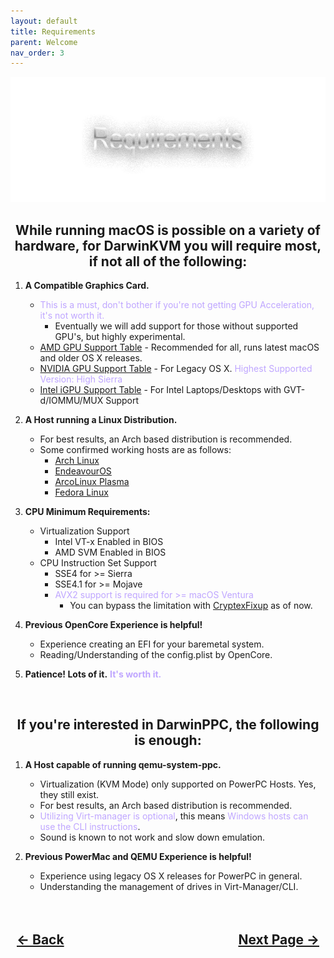 ```yaml
---
layout: default
title: Requirements
parent: Welcome
nav_order: 3
---
```


<style>
  .welcome-text {
      text-align: center;
      top: -30px;
  }

  .navigation-container {
    display: flex;
    justify-content: space-between;
    align-items: center;
    width: 100%;
  }
  
  .nav-button {
    margin: 10px;
  }
</style>

<p align="center">
  <img width="650" height="200" src="../../assets/Headers/HeaderRequirements.png">
</p>

<h2 class="welcome-text">While running macOS is possible on a variety of hardware, for DarwinKVM you will require most, if not all of the following:</h2>

1. **A Compatible Graphics Card.**
   - <span style="color: #bfa6ff;">This is a must, don't bother if you're not getting GPU Acceleration, it's not worth it.</span>
     - Eventually we will add support for those without supported GPU's, but highly experimental.
   - [AMD GPU Support Table](../../infocenter/02-GPUSupport/01-AMD/) - Recommended for all, runs latest macOS and older OS X releases.
   - [NVIDIA GPU Support Table](../../infocenter/02-GPUSupport/02-NVIDIA/) - For Legacy OS X. <span style="color: #bfa6ff;">Highest Supported Version: High Sierra</span> 
   - [Intel iGPU Support Table](../../infocenter/02-GPUSupport/03-Intel) - For Intel Laptops/Desktops with GVT-d/IOMMU/MUX Support

2. **A Host running a Linux Distribution.**
   - For best results, an Arch based distribution is recommended.
   - Some confirmed working hosts are as follows:
     - [Arch Linux](https://archlinux.org/download/)
     - [EndeavourOS](https://endeavouros.com/)
     - [ArcoLinux Plasma](https://sourceforge.net/projects/arcolinux-community-editions/files/plasma/)
     - [Fedora Linux](https://fedoraproject.org/workstation/)

3. **CPU Minimum Requirements:**
   - Virtualization Support
     - Intel VT-x Enabled in BIOS
     - AMD SVM Enabled in BIOS
   - CPU Instruction Set Support
     - SSE4 for >= Sierra
     - SSE4.1 for >= Mojave
     - <span style="color: #bfa6ff;">AVX2 support is required for >= macOS Ventura</span>
       - You can bypass the limitation with [CryptexFixup](https://github.com/acidanthera/CryptexFixup) as of now.

4. **Previous OpenCore Experience is helpful!**
   - Experience creating an EFI for your baremetal system.
   - Reading/Understanding of the config.plist by OpenCore.

4. **Patience! Lots of it.**<span style="color: #bfa6ff;"> **It's worth it.**</span>

<br>
<h2 class="welcome-text">If you're interested in DarwinPPC, the following is enough:</h2>

1. **A Host capable of running qemu-system-ppc.**
   - Virtualization (KVM Mode) only supported on PowerPC Hosts. Yes, they still exist. 
   - For best results, an Arch based distribution is recommended.
   - <span style="color: #bfa6ff;">Utilizing Virt-manager is optional</span>, this means <span style="color: #bfa6ff;">Windows hosts can use the CLI instructions</span>.
   - Sound is known to not work and slow down emulation.

2. **Previous PowerMac and QEMU Experience is helpful!**
   - Experience using legacy OS X releases for PowerPC in general.
   - Understanding the management of drives in Virt-Manager/CLI.

<h2 align="center">
  <br>
  <div class="navigation-container">
    <a class="nav-button" href="01-About.html">&larr; Back</a>
    <a class="nav-button" href="03-SettingExpectations.html">Next Page &rarr;</a>
  </div>
  <br>
</h2>
